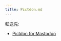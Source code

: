 ```yaml
---
title: Pictdon.md
---
```

<div>

転送先:

-   [Pictdon for Mastodon](/Pictdon_for_Mastodon "Pictdon for Mastodon")

</div>

<div>

</div>
